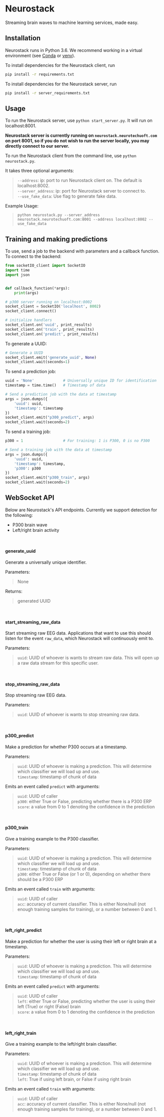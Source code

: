 
# Neurostack

Streaming brain waves to machine learning services, made easy.

## Installation

Neurostack runs in Python 3.6. We recommend working in a virtual environment (see [Conda](https://www.anaconda.com/) or [venv](https://docs.python.org/3/library/venv.html)).

To install dependencies for the Neurostack client, run
```bash
pip install -r requirements.txt
```

To install dependencies for the Neurostack server, run
```bash
pip install -r server_requirements.txt
```

## Usage

To run the Neurostack server, use `python start_server.py`. It will run on localhost:8001.

__Neurostack server is currently running on `neurostack.neurotechuoft.com` on port 8001, so if you do not wish to run the server locally, you may directly connect to our server.__

To run the Neurostack client from the command line, use `python neurostack.py`.

It takes three optional arguments:

> `--address`: ip: port to run Neurostack client on. The default is localhost:8002.\
>`--server_address`: ip: port for Neurostack server to connect to.\
>`--use_fake_data`: Use flag to generate fake data.

Example Usage:

>`python neurostack.py --server_address neurostack.neurotechuoft.com:8001 --address localhost:8002 --use_fake_data`


## Training and making predictions

To use, send a job to the backend with parameters and a callback function. To connect to the backend:

```python
from socketIO_client import SocketIO
import time
import json


def callback_function(*args):
    print(args)

# p300 server running on localhost:8002
socket_client = SocketIO('localhost', 8002)
socket_client.connect()

# initialize handlers
socket_client.on('uuid', print_results)
socket_client.on('train', print_results)
socket_client.on('predict', print_results)
```

To generate a UUID:

```python
# Generate a UUID
socket_client.emit('generate_uuid', None)
socket_client.wait(seconds=1)
```

To send a prediction job:

```python
uuid = 'None'             # Universally unique ID for identification
timestamp = time.time()   # Timestamp of data

# Send a prediction job with the data at timestamp
args = json.dumps({
    'uuid': uuid,
    'timestamp': timestamp
})
socket_client.emit("p300_predict", args)
socket_client.wait(seconds=2)
```

To send a training job:

```python
p300 = 1                  # For training: 1 is P300, 0 is no P300

# Send a training job with the data at timestamp
args = json.dumps({
    'uuid': uuid,
    'timestamp': timestamp,
    'p300': p300
})
socket_client.emit("p300_train", args)
socket_client.wait(seconds=2)
```

## WebSocket API

Below are Neurostack's API endpoints. Currently we support detection for the following:

- P300 brain wave
- Left/right brain activity

<br/>

#### generate_uuid
Generate a universally unique identifier.

Parameters:
> None

Returns:
> generated UUID

<br/>

#### start_streaming_raw_data

Start streaming raw EEG data. Applications that want to use this should listen for the event `raw_data`, which Neurostack will continuously emit to.

Parameters: 
>`uuid`: UUID of whoever is wants to stream raw data. This will open up a raw data stream for this specific user.

<br/>

#### stop_streaming_raw_data

Stop streaming raw EEG data. 

Parameters: 
>`uuid`: UUID of whoever is wants to stop streaming raw data.

<br/>

#### p300_predict
Make a prediction for whether P300 occurs at a timestamp.

Parameters:
> `uuid`: UUID of whoever is making a prediction. This will determine which classifier we will load up and use.  
>`timestamp`: timestamp of chunk of data

Emits an event called `predict` with arguments:
> `uuid`: UUID of caller  
>`p300`: either True or False, predicting whether there is a P300 ERP  
>`score`: a value from 0 to 1 denoting the confidence in the prediction

<br/>

#### p300_train
Give a training example to the P300 classifier.

Parameters:
> `uuid`: UUID of whoever is making a prediction. This will determine which classifier we will load up and use.  
>`timestamp`: timestamp of chunk of data  
>`p300`: either True or False (or 1 or 0), depending on whether there should be a P300 ERP

Emits an event called `train` with arguments:
> `uuid`: UUID of caller  
`acc`: accuracy of current classifier. This is either None/null (not enough training samples for training), or a number between 0 and 1.

<br/>

#### left_right_predict
Make a prediction for whether the user is using their left or right brain at a timestamp.

Parameters:
> `uuid`: UUID of whoever is making a prediction. This will determine which classifier we will load up and use.  
`timestamp`: timestamp of chunk of data

Emits an event called `predict` with arguments:
> `uuid`: UUID of caller  
`left`: either True or False, predicting whether the user is using their left (True) or right (False) brain  
`score`: a value from 0 to 1 denoting the confidence in the prediction

<br/>

#### left_right_train
Give a training example to the left/right brain classifier.

Parameters:
> `uuid`: UUID of whoever is making a prediction. This will determine which classifier we will load up and use.  
`timestamp`: timestamp of chunk of data  
`left`: True if using left brain, or False if using right brain

Emits an event called `train` with arguments:
> `uuid`: UUID of caller  
>`acc`: accuracy of current classifier. This is either None/null (not enough training samples for training), or a number between 0 and 1.

